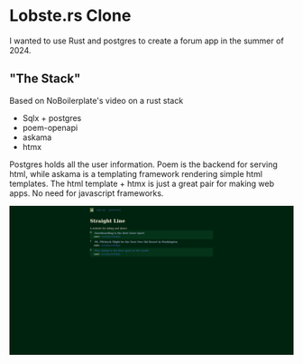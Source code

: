 # Lobste.rs Clone

I wanted to use Rust and postgres to create a forum app in the summer of 2024.

## "The Stack"
Based on NoBoilerplate's video on a rust stack
 - Sqlx + postgres
 - poem-openapi
 - askama
 - htmx
 
 Postgres holds all the user information. Poem is the backend for serving html, while askama is a templating framework rendering simple html templates. The html template + htmx is just a great pair for making web apps. No need for javascript frameworks. 

![image of the website in action](css/images/screenshot.png)
